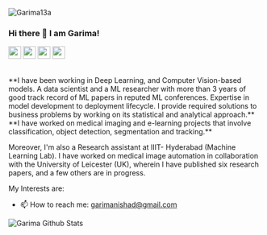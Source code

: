 <p align="left"> <img src="https://komarev.com/ghpvc/?username=Garima13a" alt="Garima13a" /> </p>

### Hi there 👋 I am Garima!
<p><a href="https://www.linkedin.com/in/garima-nishad-9b8385134/"><img src="https://img.shields.io/badge/linkedin-%230077B5.svg?&style=for-the-badge&logo=linkedin&logoColor=white" height=25></a> <a href="garimanishad@gmail.com"><img src="https://img.shields.io/badge/Gmail-D14836?style=for-the-badge&logo=gmail&logoColor=white" height=25></a> <a href="https://garimanishad.medium.com/"><img src="https://img.shields.io/badge/medium-%2312100E.svg?&style=for-the-badge&logo=medium&logoColor=white" height=25></a> <a href="https://www.twitter.com/garima__nishad"><img src="https://img.shields.io/badge/twitter-%231DA1F2.svg?&style=for-the-badge&logo=twitter&logoColor=white" height=25></a> </p>

<br>
**I have been working in Deep Learning, and Computer Vision-based models. A data scientist and a ML researcher with more than 3 years of good track record of ML papers in reputed ML conferences. Expertise in model development to deployment lifecycle. I provide required solutions to business problems by working on its statistical and analytical approach.**
</br>
**I have worked on medical imaging and e-learning projects that involve classification, object  detection, segmentation and tracking.**

Moreover, I'm also a Research assistant at IIIT- Hyderabad (Machine Learning Lab). I have worked on medical image automation in collaboration with the University of Leicester (UK), wherein I have published six research papers, and a few others are in progress. 

My Interests are:

- 📫 How to reach me: garimanishad@gmail.com
<!--
**Garima13a/Garima13a** is a ✨ _special_ ✨ repository because its `README.md` (this file) appears on your GitHub profile.

Here are some ideas to get you started:

- 🔭 I’m currently working on ...
- 🌱 I’m currently learning ...
- 👯 I’m looking to collaborate on ...
- 🤔 I’m looking for help with ...
- 💬 Ask me about ...
- 📫 How to reach me: ...
- 😄 Pronouns: ...
- ⚡ Fun fact: ...
-->
![Garima Github Stats](https://github-readme-stats.vercel.app/api?username=Garima13a&show_icons=true&title_color=fff&icon_color=79ff97&text_color=9f9f9f&bg_color=151515)
